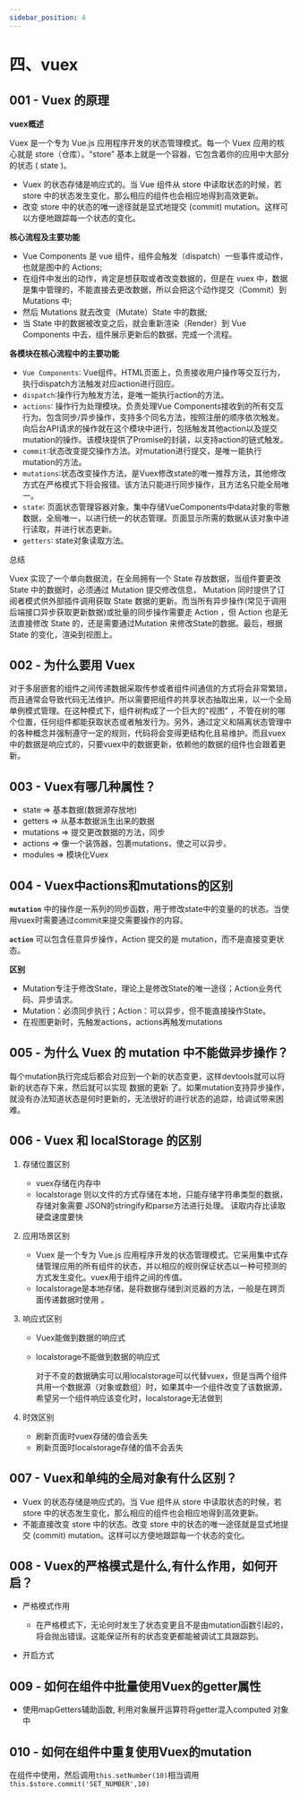 ```yaml
---
sidebar_position: 4
---
```


# 四、vuex

## 001 - Vuex 的原理

**vuex概述**

Vuex 是一个专为 Vue.js 应用程序开发的状态管理模式。每一个 Vuex 应用的核心就是 store（仓库）。“store” 基本上就是一个容器，它包含着你的应用中大部分的状态 ( state )。

- Vuex 的状态存储是响应式的。当 Vue 组件从 store 中读取状态的时候，若 store 中的状态发生变化，那么相应的组件也会相应地得到高效更新。
- 改变 store 中的状态的唯一途径就是显式地提交 (commit) mutation。这样可以方便地跟踪每一个状态的变化。

**核心流程及主要功能**

- Vue Components 是 vue 组件，组件会触发（dispatch）一些事件或动作，也就是图中的 Actions;
- 在组件中发出的动作，肯定是想获取或者改变数据的，但是在 vuex 中，数据是集中管理的，不能直接去更改数据，所以会把这个动作提交（Commit）到 Mutations 中;
- 然后 Mutations 就去改变（Mutate）State 中的数据;
- 当 State 中的数据被改变之后，就会重新渲染（Render）到 Vue Components 中去，组件展示更新后的数据，完成一个流程。

**各模块在核心流程中的主要功能**

- `Vue Components`∶ Vue组件。HTML页面上，负责接收用户操作等交互行为，执行dispatch方法触发对应action进行回应。
- `dispatch`∶操作行为触发方法，是唯一能执行action的方法。
- `actions`∶ 操作行为处理模块。负责处理Vue
  Components接收到的所有交互行为。包含同步/异步操作，支持多个同名方法，按照注册的顺序依次触发。向后台API请求的操作就在这个模块中进行，包括触发其他action以及提交mutation的操作。该模块提供了Promise的封装，以支持action的链式触发。
- `commit`∶状态改变提交操作方法。对mutation进行提交，是唯一能执行mutation的方法。
- `mutations`∶状态改变操作方法。是Vuex修改state的唯一推荐方法，其他修改方式在严格模式下将会报错。该方法只能进行同步操作，且方法名只能全局唯一。
- `state`∶ 页面状态管理容器对象。集中存储VueComponents中data对象的零散数据，全局唯一，以进行统一的状态管理。页面显示所需的数据从该对象中进行读取，并进行状态更新。
- `getters`∶ state对象读取方法。

总结

Vuex 实现了一个单向数据流，在全局拥有一个 State 存放数据，当组件要更改 State 中的数据时，必须通过 Mutation 提交修改信息， Mutation 同时提供了订阅者模式供外部插件调用获取 State
数据的更新。而当所有异步操作(常见于调用后端接口异步获取更新数据)或批量的同步操作需要走 Action ，但 Action 也是无法直接修改 State 的，还是需要通过Mutation
来修改State的数据。最后，根据 State 的变化，渲染到视图上。

## 002 - 为什么要用 Vuex

对于多层嵌套的组件之间传递数据采取传参或者组件间通信的方式将会非常繁琐，而且通常会导致代码无法维护。所以需要把组件的共享状态抽取出来，以一个全局单例模式管理。在这种模式下，组件树构成了一个巨大的"视图"
，不管在树的哪个位置，任何组件都能获取状态或者触发行为。另外，通过定义和隔离状态管理中的各种概念并强制遵守一定的规则，代码将会变得更结构化且易维护。而且vuex中的数据是响应式的，只要vuex中的数据更新，依赖他的数据的组件也会跟着更新。

## 003 - Vuex有哪几种属性？

- state => 基本数据(数据源存放地)
- getters => 从基本数据派生出来的数据
- mutations => 提交更改数据的方法，同步
- actions => 像一个装饰器，包裹mutations，使之可以异步。
- modules => 模块化Vuex

## 004 - Vuex中actions和mutations的区别

**`mutation`** 中的操作是一系列的同步函数，用于修改state中的变量的的状态。当使用vuex时需要通过commit来提交需要操作的内容。

**`action`** 可以包含任意异步操作，Action 提交的是 mutation，而不是直接变更状态。

**区别**

- Mutation专注于修改State，理论上是修改State的唯一途径；Action业务代码、异步请求。
- Mutation：必须同步执行；Action：可以异步，但不能直接操作State。
- 在视图更新时，先触发actions，actions再触发mutations

## 005 - 为什么 Vuex 的 mutation 中不能做异步操作？

每个mutation执行完成后都会对应到一个新的状态变更，这样devtools就可以将新的状态存下来，然后就可以实现 数据的更新
了。如果mutation支持异步操作，就没有办法知道状态是何时更新的，无法很好的进行状态的追踪，给调试带来困难。

## 006 - Vuex 和 localStorage 的区别

1. 存储位置区别

    - vuex存储在内存中
    - localstorage 则以文件的方式存储在本地，只能存储字符串类型的数据，存储对象需要 JSON的stringify和parse方法进行处理。 读取内存比读取硬盘速度要快

2. 应用场景区别

    - Vuex 是一个专为 Vue.js 应用程序开发的状态管理模式。它采用集中式存储管理应用的所有组件的状态，并以相应的规则保证状态以一种可预测的方式发生变化。vuex用于组件之间的传值。
    - localstorage是本地存储，是将数据存储到浏览器的方法，一般是在跨页面传递数据时使用 。

3. 响应式区别

    - Vuex能做到数据的响应式

    - localstorage不能做到数据的响应式

      对于不变的数据确实可以用localstorage可以代替vuex，但是当两个组件共用一个数据源（对象或数组）时，如果其中一个组件改变了该数据源，希望另一个组件响应该变化时，localstorage无法做到

4. 时效区别

    - 刷新页面时vuex存储的值会丢失
    - 刷新页面时localstorage存储的值不会丢失

## 007 - Vuex和单纯的全局对象有什么区别？

- Vuex 的状态存储是响应式的。当 Vue 组件从 store 中读取状态的时候，若 store 中的状态发生变化，那么相应的组件也会相应地得到高效更新。
- 不能直接改变 store 中的状态。改变 store 中的状态的唯一途径就是显式地提交 (commit) mutation。这样可以方便地跟踪每一个状态的变化。

## 008 - Vuex的严格模式是什么,有什么作用，如何开启？

- 严格模式作用

    - 在严格模式下，无论何时发生了状态变更且不是由mutation函数引起的，将会抛出错误。这能保证所有的状态变更都能被调试工具跟踪到。

- 开启方式

## 009 - 如何在组件中批量使用Vuex的getter属性

- 使用mapGetters辅助函数, 利用对象展开运算符将getter混入computed 对象中

## 010 - 如何在组件中重复使用Vuex的mutation

在组件中使用，然后调用`this.setNumber(10)`相当调用`this.$store.commit('SET_NUMBER',10)`

